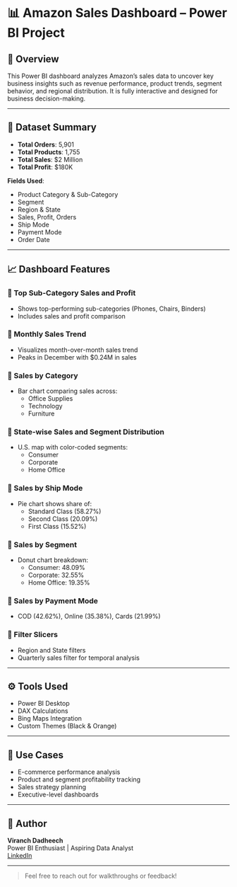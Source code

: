 # 📊 Amazon Sales Dashboard – Power BI Project

## 📝 Overview
This Power BI dashboard analyzes Amazon’s sales data to uncover key business insights such as revenue performance, product trends, segment behavior, and regional distribution. It is fully interactive and designed for business decision-making.

---

## 📂 Dataset Summary
- **Total Orders**: 5,901  
- **Total Products**: 1,755  
- **Total Sales**: $2 Million  
- **Total Profit**: $180K  

**Fields Used**:
- Product Category & Sub-Category  
- Segment  
- Region & State  
- Sales, Profit, Orders  
- Ship Mode  
- Payment Mode  
- Order Date

---

## 📈 Dashboard Features

### 🔹 Top Sub-Category Sales and Profit
- Shows top-performing sub-categories (Phones, Chairs, Binders)
- Includes sales and profit comparison

### 🔹 Monthly Sales Trend
- Visualizes month-over-month sales trend
- Peaks in December with $0.24M in sales

### 🔹 Sales by Category
- Bar chart comparing sales across:
  - Office Supplies
  - Technology
  - Furniture

### 🔹 State-wise Sales and Segment Distribution
- U.S. map with color-coded segments:
  - Consumer
  - Corporate
  - Home Office

### 🔹 Sales by Ship Mode
- Pie chart shows share of:
  - Standard Class (58.27%)
  - Second Class (20.09%)
  - First Class (15.52%)

### 🔹 Sales by Segment
- Donut chart breakdown:
  - Consumer: 48.09%
  - Corporate: 32.55%
  - Home Office: 19.35%

### 🔹 Sales by Payment Mode
- COD (42.62%), Online (35.38%), Cards (21.99%)

### 🔹 Filter Slicers
- Region and State filters  
- Quarterly sales filter for temporal analysis

---

## ⚙️ Tools Used
- Power BI Desktop  
- DAX Calculations  
- Bing Maps Integration  
- Custom Themes (Black & Orange)

---

## 💼 Use Cases
- E-commerce performance analysis  
- Product and segment profitability tracking  
- Sales strategy planning  
- Executive-level dashboards  

---

## 📌 Author
**Viranch Dadheech**  
Power BI Enthusiast | Aspiring Data Analyst  
[LinkedIn](linkedin.com/in/viranch-dadheech08) 

---

> Feel free to reach out for walkthroughs or feedback!
